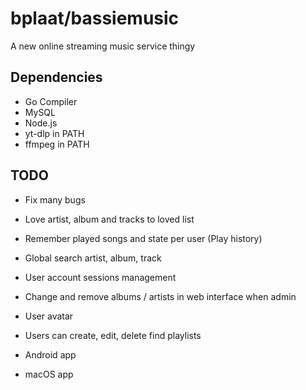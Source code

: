# bplaat/bassiemusic
A new online streaming music service thingy

## Dependencies
- Go Compiler
- MySQL
- Node.js
- yt-dlp in PATH
- ffmpeg in PATH

## TODO
- Fix many bugs

- Love artist, album and tracks to loved list
- Remember played songs and state per user (Play history)
- Global search artist, album, track
- User account sessions management
- Change and remove albums / artists in web interface when admin
- User avatar
- Users can create, edit, delete find playlists

- Android app
- macOS app
